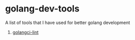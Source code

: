 # golang-dev-tools

A list of tools that I have used for better golang development

1. [golangci-lint](https://github.com/golangci/golangci-lint)
